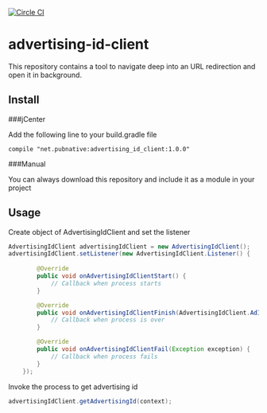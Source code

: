 [![Circle CI](https://circleci.com/gh/pubnative/advertising-id-client/tree/master.svg?style=shield)](https://circleci.com/gh/pubnative/advertising-id-client/tree/master)

# advertising-id-client


This repository contains a tool to navigate deep into an URL redirection and open it in background.

## Install

###jCenter

Add the following line to your build.gradle file

`compile "net.pubnative:advertising_id_client:1.0.0"`

###Manual

You can always download this repository and include it as a module in your project

## Usage

Create object of AdvertisingIdClient and set the listener

```java
AdvertisingIdClient advertisingIdClient = new AdvertisingIdClient();
advertisingIdClient.setListener(new AdvertisingIdClient.Listener() {
                                    
        @Override
        public void onAdvertisingIdClientStart() {
            // Callback when process starts
        }

        @Override
        public void onAdvertisingIdClientFinish(AdvertisingIdClient.AdInfo adInfo) {
            // Callback when process is over
        }

        @Override
        public void onAdvertisingIdClientFail(Exception exception) {
            // Callback when process fails
        }
    });
```
Invoke the process to get advertising id
```java
advertisingIdClient.getAdvertisingId(context);
```
